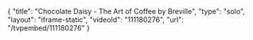 {
    "title": "Chocolate Daisy - The Art of Coffee by Breville",
    "type": "solo",
    "layout": "iframe-static",
    "videoId": "111180276",
    "url": "\/tvpembed\/111180276"
}